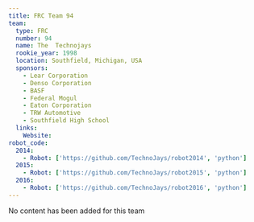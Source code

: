 ```yaml
---
title: FRC Team 94
team:
  type: FRC
  number: 94
  name: The  Technojays
  rookie_year: 1998
  location: Southfield, Michigan, USA
  sponsors:
    - Lear Corporation
    - Denso Corporation
    - BASF
    - Federal Mogul
    - Eaton Corporation
    - TRW Automotive
    - Southfield High School
  links:
    Website:
robot_code:
  2014:
    - Robot: ['https://github.com/TechnoJays/robot2014', 'python']
  2015:
    - Robot: ['https://github.com/TechnoJays/robot2015', 'python']
  2016:
    - Robot: ['https://github.com/TechnoJays/robot2016', 'python']
---
```

No content has been added for this team